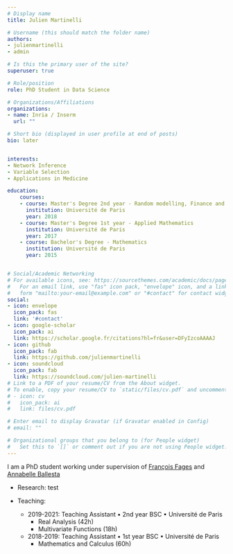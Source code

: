 ```yaml
---
# Display name
title: Julien Martinelli

# Username (this should match the folder name)
authors:
- julienmartinelli
- admin

# Is this the primary user of the site?
superuser: true

# Role/position
role: PhD Student in Data Science

# Organizations/Affiliations
organizations:
- name: Inria / Inserm
  url: ""

# Short bio (displayed in user profile at end of posts)
bio: later


interests:
- Network Inference
- Variable Selection
- Applications in Medicine

education:
    courses:
    - course: Master's Degree 2nd year - Random modelling, Finance and Data Science
      institution: Université de Paris
      year: 2018
    - course: Master's Degree 1st year - Applied Mathematics
      institution: Université de Paris
      year: 2017
    - course: Bachelor's Degree - Mathematics
      institution: Université de Paris
      year: 2015


# Social/Academic Networking
# For available icons, see: https://sourcethemes.com/academic/docs/page-builder/#icons
#   For an email link, use "fas" icon pack, "envelope" icon, and a link in the
#   form "mailto:your-email@example.com" or "#contact" for contact widget.
social:
- icon: envelope
  icon_pack: fas
  link: '#contact'
- icon: google-scholar
  icon_pack: ai
  link: https://scholar.google.fr/citations?hl=fr&user=DFyIzcoAAAAJ
- icon: github
  icon_pack: fab
  link: https://github.com/julienmartinelli
- icon: soundcloud
  icon_pack: fab
  link: https://soundcloud.com/julien-martinelli
# Link to a PDF of your resume/CV from the About widget.
# To enable, copy your resume/CV to `static/files/cv.pdf` and uncomment the lines below.
# - icon: cv
#   icon_pack: ai
#   link: files/cv.pdf

# Enter email to display Gravatar (if Gravatar enabled in Config)
# email: ""

# Organizational groups that you belong to (for People widget)
#   Set this to `[]` or comment out if you are not using People widget.
---
```


I am a PhD student working under supervision of [François Fages](http://lifeware.inria.fr/wiki/Fages/HomePage) and [Annabelle Ballesta](http://annabelle.ballesta.fr/)

* Research: test

* Teaching:
    * 2019-2021: Teaching Assistant • 2nd year BSC • Université de Paris
        * Real Analysis (42h)
        * Multivariate Functions (18h)
    * 2018-2019: Teaching Assistant • 1st year BSC • Université de Paris
        * Mathematics and Calculus (60h)

